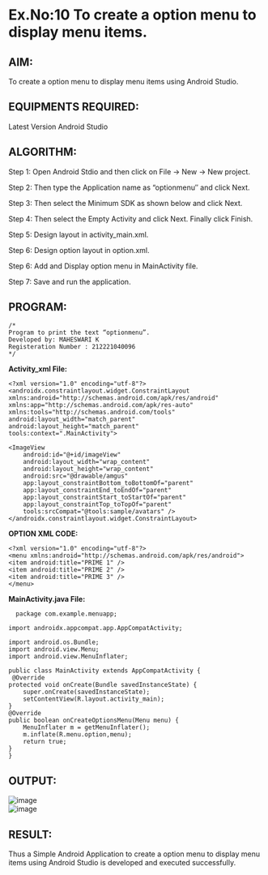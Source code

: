 # Ex.No:10 To create a option menu to display menu items.


## AIM:

To create a option menu to display menu items using Android Studio.

## EQUIPMENTS REQUIRED:

Latest Version Android Studio

## ALGORITHM:
Step 1: Open Android Stdio and then click on File -> New -> New project.

Step 2: Then type the Application name as “optionmenu″ and click Next.

Step 3: Then select the Minimum SDK as shown below and click Next.

Step 4: Then select the Empty Activity and click Next. Finally click Finish.

Step 5: Design layout in activity_main.xml.

Step 6: Design option layout in option.xml.

Step 6: Add and Display option menu in MainActivity file.

Step 7: Save and run the application.


## PROGRAM:
```
/*
Program to print the text “optionmenu”.
Developed by: MAHESWARI K
Registeration Number : 212221040096
*/
```

**Activity_xml File:**

    <?xml version="1.0" encoding="utf-8"?>
    <androidx.constraintlayout.widget.ConstraintLayout xmlns:android="http://schemas.android.com/apk/res/android"
    xmlns:app="http://schemas.android.com/apk/res-auto"
    xmlns:tools="http://schemas.android.com/tools"
    android:layout_width="match_parent"
    android:layout_height="match_parent"
    tools:context=".MainActivity">

    <ImageView
        android:id="@+id/imageView"
        android:layout_width="wrap_content"
        android:layout_height="wrap_content"
        android:src="@drawable/amgus"
        app:layout_constraintBottom_toBottomOf="parent"
        app:layout_constraintEnd_toEndOf="parent"
        app:layout_constraintStart_toStartOf="parent"
        app:layout_constraintTop_toTopOf="parent"
        tools:srcCompat="@tools:sample/avatars" />
    </androidx.constraintlayout.widget.ConstraintLayout>
    
**OPTION XML CODE:**

    <?xml version="1.0" encoding="utf-8"?>
    <menu xmlns:android="http://schemas.android.com/apk/res/android">
    <item android:title="PRIME 1" />
    <item android:title="PRIME 2" />
    <item android:title="PRIME 3" />
    </menu>

**MainActivity.java File:**

      package com.example.menuapp;

    import androidx.appcompat.app.AppCompatActivity;

    import android.os.Bundle;
    import android.view.Menu;
    import android.view.MenuInflater;

    public class MainActivity extends AppCompatActivity {
     @Override
    protected void onCreate(Bundle savedInstanceState) {
        super.onCreate(savedInstanceState);
        setContentView(R.layout.activity_main);
    }
    @Override
    public boolean onCreateOptionsMenu(Menu menu) {
        MenuInflater m = getMenuInflater();
        m.inflate(R.menu.option,menu);
        return true;
    }
    }

## OUTPUT:

![image](https://github.com/NaveenKumar-008/Mobile-Application-Development/assets/128135244/77a1c2a1-f394-4c6e-a41e-47c6a431c8db)  
![image](https://github.com/NaveenKumar-008/Mobile-Application-Development/assets/128135244/16b3bf1e-d17c-4ac4-8885-e43527f7bc4c)  


## RESULT:
Thus a Simple Android Application to create a option menu to display menu items using Android Studio is developed and executed successfully.
